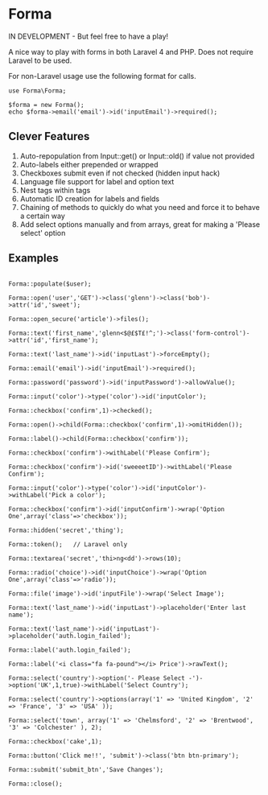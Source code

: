 Forma
=====

IN DEVELOPMENT - But feel free to have a play!

A nice way to play with forms in both Laravel 4 and PHP. Does not require Laravel to be used.

For non-Laravel usage use the following format for calls.

```
use Forma\Forma;

$forma = new Forma();
echo $forma->email('email')->id('inputEmail')->required();
```


Clever Features
---------------

1. Auto-repopulation from Input::get() or Input::old() if value not provided
2. Auto-labels either prepended or wrapped
3. Checkboxes submit even if not checked (hidden input hack)
4. Language file support for label and option text
5. Nest tags within tags
6. Automatic ID creation for labels and fields
7. Chaining of methods to quickly do what you need and force it to behave a certain way
8. Add select options manually and from arrays, great for making a 'Please select' option



Examples
--------

```

Forma::populate($user);

Forma::open('user','GET')->class('glenn')->class('bob')->attr('id','sweet');

Forma::open_secure('article')->files();

Forma::text('first_name','glenn<$@£$T£!^;')->class('form-control')->attr('id','first_name');

Forma::text('last_name')->id('inputLast')->forceEmpty();

Forma::email('email')->id('inputEmail')->required();

Forma::password('password')->id('inputPassword')->allowValue();

Forma::input('color')->type('color')->id('inputColor');

Forma::checkbox('confirm',1)->checked();

Forma::open()->child(Forma::checkbox('confirm',1)->omitHidden());

Forma::label()->child(Forma::checkbox('confirm'));

Forma::checkbox('confirm')->withLabel('Please Confirm');

Forma::checkbox('confirm')->id('sweeeetID')->withLabel('Please Confirm');

Forma::input('color')->type('color')->id('inputColor')->withLabel('Pick a color');

Forma::checkbox('confirm')->id('inputConfirm')->wrap('Option One',array('class'=>'checkbox'));

Forma::hidden('secret','thing');

Forma::token();   // Laravel only

Forma::textarea('secret','thi>ng<dd')->rows(10);

Forma::radio('choice')->id('inputChoice')->wrap('Option One',array('class'=>'radio'));

Forma::file('image')->id('inputFile')->wrap('Select Image');

Forma::text('last_name')->id('inputLast')->placeholder('Enter last name');

Forma::text('last_name')->id('inputLast')->placeholder('auth.login_failed');

Forma::label('auth.login_failed');

Forma::label('<i class="fa fa-pound"></i> Price')->rawText();

Forma::select('country')->option('- Please Select -')->option('UK',1,true)->withLabel('Select Country');

Forma::select('country')->options(array('1' => 'United Kingdom', '2' => 'France', '3' => 'USA' ));

Forma::select('town', array('1' => 'Chelmsford', '2' => 'Brentwood', '3' => 'Colchester' ), 2);

Forma::checkbox('cake',1);

Forma::button('Click me!!', 'submit')->class('btn btn-primary');

Forma::submit('submit_btn','Save Changes');

Forma::close();

```